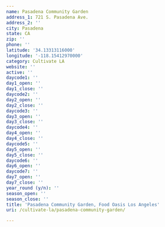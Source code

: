 ```yaml
---
name: Pasadena Community Garden
address_1: 721 S. Pasadena Ave.
address_2: ''
city: Pasadena
state: CA
zip: ''
phone: ''
latitude: '34.13313116000'
longitude: '-118.15412970000'
category: Cultivate LA
website: ''
active: ''
daycode1: ''
day1_open: ''
day1_close: ''
daycode2: ''
day2_open: ''
day2_close: ''
daycode3: ''
day3_open: ''
day3_close: ''
daycode4: ''
day4_open: ''
day4_close: ''
daycode5: ''
day5_open: ''
day5_close: ''
daycode6: ''
day6_open: ''
daycode7: ''
day7_open: ''
day7_close: ''
year_round (y/n): ''
season_open: ''
season_close: ''
title: 'Pasadena Community Garden, Food Oasis Los Angeles'
uri: /cultivate-la/pasadena-community-garden/

---
```

